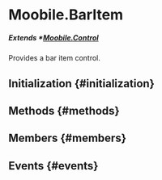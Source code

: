 Moobile.BarItem
================================================================================

##### Extends *[Moobile.Control](Control/Control.md)

Provides a bar item control.

Initialization {#initialization}
--------------------------------------------------------------------------------

Methods {#methods}
--------------------------------------------------------------------------------


Members {#members}
--------------------------------------------------------------------------------


Events {#events}
--------------------------------------------------------------------------------